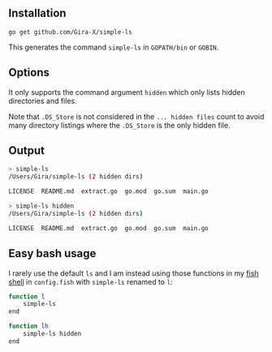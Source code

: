 ## Installation

`go get github.com/Gira-X/simple-ls`

This generates the command `simple-ls` in `GOPATH/bin` or `GOBIN`.

## Options

It only supports the command argument `hidden` which only lists hidden directories and files.

Note that `.DS_Store` is not considered in the `... hidden files` count to avoid many directory listings
where the `.DS_Store` is the only hidden file.

## Output

```bash
> simple-ls
/Users/Gira/simple-ls (2 hidden dirs)

LICENSE  README.md  extract.go  go.mod  go.sum  main.go
```

```bash
> simple-ls hidden
/Users/Gira/simple-ls (2 hidden dirs)

LICENSE  README.md  extract.go  go.mod  go.sum  main.go
```

## Easy bash usage

I rarely use the default `ls` and I am instead using those functions in my 
[fish shell](https://fishshell.com/)
in `config.fish` with `simple-ls` renamed to `l`:

```bash
function l
	simple-ls
end

function lh
	simple-ls hidden
end
```

